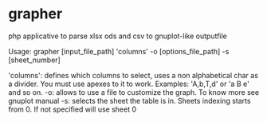 # grapher
php applicative to parse xlsx ods and csv to gnuplot-like outputfile

Usage:
grapher [input_file_path] 'columns' -o [options_file_path] -s [sheet_number]

'columns': defines which columns to select, uses a non alphabetical char as a divider. You must use apexes to it to work.
           Examples: 'A,b,T,d' or 'a B e' and so on.
-o:        allows to use a file to customize the graph. To know more see gnuplot manual
-s:        selects the sheet the table is in. Sheets indexing starts from 0. If not specified will use sheet 0
